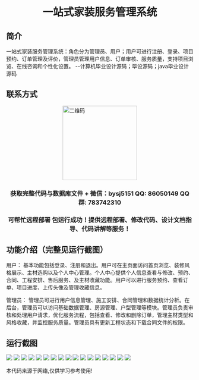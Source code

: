 <p><h1 align="center">一站式家装服务管理系统</h1></p>

## 简介
一站式家装服务管理系统：角色分为管理员、用户；用户可进行注册、登录、项目预约、订单管理及评价，管理员管理用户信息、订单审核、服务质量，支持项目浏览、在线咨询和个性化设置。    --计算机毕业设计源码；毕设源码；java毕业设计源码


## 联系方式
<img src="https://bs-1329754181.cos.ap-shanghai.myqcloud.com/wx.jpg" alt="二维码" style="display: block; margin: 0 auto;" width="200px">
<p><h3 align="center">获取完整代码与数据库文件 + 微信：bysj5151 QQ: 86050149 QQ群: 783742310</h3></p>
<p><h3 align="center">可帮忙远程部署 包运行成功！提供远程部署、修改代码、设计文档指导、代码讲解等服务！</h3></p>

## 功能介绍（完整见运行截图）
用户： 基本功能包括登录、注册和退出。用户可在主页面访问首页浏览、装修风格展示、主材选购以及个人中心管理。个人中心提供个人信息查看与修改、预约、合同、工程安排、售后服务、及主材收藏功能。用户可以进行服务预约、查看订单、项目进度、上传头像及管理收藏信息。

管理员： 管理员可进行用户信息管理、施工安排、合同管理和数据统计分析。在后台，管理员可以访问基础数据管理、房源管理、户型管理等模块。管理员负责审核和处理用户请求，优化服务流程，包括查看、修改和删除订单，管理主材类型和风格收藏，并监控服务质量。管理员具有更新工程状态和下载合同文件的权限。


## 运行截图
![](https://bs-1329754181.cos.ap-shanghai.myqcloud.com/spring/OneStopHomeDecorationServiceManagementSystem/img/001.jpg)
![](https://bs-1329754181.cos.ap-shanghai.myqcloud.com/spring/OneStopHomeDecorationServiceManagementSystem/img/002.jpg)
![](https://bs-1329754181.cos.ap-shanghai.myqcloud.com/spring/OneStopHomeDecorationServiceManagementSystem/img/003.jpg)
![](https://bs-1329754181.cos.ap-shanghai.myqcloud.com/spring/OneStopHomeDecorationServiceManagementSystem/img/004.jpg)
![](https://bs-1329754181.cos.ap-shanghai.myqcloud.com/spring/OneStopHomeDecorationServiceManagementSystem/img/005.jpg)
![](https://bs-1329754181.cos.ap-shanghai.myqcloud.com/spring/OneStopHomeDecorationServiceManagementSystem/img/006.jpg)
![](https://bs-1329754181.cos.ap-shanghai.myqcloud.com/spring/OneStopHomeDecorationServiceManagementSystem/img/007.jpg)
![](https://bs-1329754181.cos.ap-shanghai.myqcloud.com/spring/OneStopHomeDecorationServiceManagementSystem/img/008.jpg)
![](https://bs-1329754181.cos.ap-shanghai.myqcloud.com/spring/OneStopHomeDecorationServiceManagementSystem/img/009.jpg)
![](https://bs-1329754181.cos.ap-shanghai.myqcloud.com/spring/OneStopHomeDecorationServiceManagementSystem/img/010.jpg)
![](https://bs-1329754181.cos.ap-shanghai.myqcloud.com/spring/OneStopHomeDecorationServiceManagementSystem/img/011.jpg)
![](https://bs-1329754181.cos.ap-shanghai.myqcloud.com/spring/OneStopHomeDecorationServiceManagementSystem/img/012.jpg)
![](https://bs-1329754181.cos.ap-shanghai.myqcloud.com/spring/OneStopHomeDecorationServiceManagementSystem/img/013.jpg)
![](https://bs-1329754181.cos.ap-shanghai.myqcloud.com/spring/OneStopHomeDecorationServiceManagementSystem/img/014.jpg)
![](https://bs-1329754181.cos.ap-shanghai.myqcloud.com/spring/OneStopHomeDecorationServiceManagementSystem/img/015.jpg)
![](https://bs-1329754181.cos.ap-shanghai.myqcloud.com/spring/OneStopHomeDecorationServiceManagementSystem/img/016.jpg)
![](https://bs-1329754181.cos.ap-shanghai.myqcloud.com/spring/OneStopHomeDecorationServiceManagementSystem/img/017.jpg)

<p>本代码来源于网络,仅供学习参考使用!</p>
